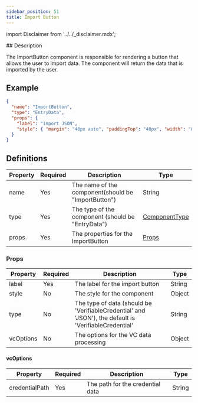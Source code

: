 ```yaml
---
sidebar_position: 51
title: Import Button
---
```


import Disclaimer from '../../\_disclaimer.mdx';

<Disclaimer />
## Description

The ImportButton component is responsible for rendering a button that allows the user to import data. The component will return the data that is imported by the user.

## Example

```json
{
  "name": "ImportButton",
  "type": "EntryData",
  "props": {
    "label": "Import JSON",
    "style": { "margin": "40px auto", "paddingTop": "40px", "width": "80%" }
  }
}
```

## Definitions

| Property | Required | Description                                         | Type                                                    |
| -------- | -------- | --------------------------------------------------- | ------------------------------------------------------- |
| name     | Yes      | The name of the component(should be "ImportButton") | String                                                  |
| type     | Yes      | The type of the component (should be "EntryData")   | [ComponentType](/docs/mock-apps/common/component-type)  |
| props    | Yes      | The properties for the ImportButton                 | [Props](/docs/mock-apps/components/import-button#props) |

### Props

| Property  | Required | Description                                                                                           | Type   |
| --------- | -------- | ----------------------------------------------------------------------------------------------------- | ------ |
| label     | Yes      | The label for the import button                                                                       | String |
| style     | No       | The style for the component                                                                           | Object |
| type      | No       | The type of data (should be 'VerifiableCredential' and 'JSON'), the default is 'VerifiableCredential' | String |
| vcOptions | No       | The options for the VC data processing                                                                | Object |

#### vcOptions

| Property       | Required | Description                      | Type   |
| -------------- | -------- | -------------------------------- | ------ |
| credentialPath | Yes      | The path for the credential data | String |
